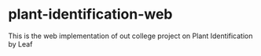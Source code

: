 # plant-identification-web
This is the web implementation of out college project on Plant Identification by Leaf
